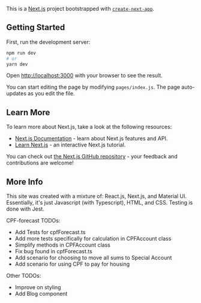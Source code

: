 This is a [Next.js](https://nextjs.org/) project bootstrapped with [`create-next-app`](https://github.com/zeit/next.js/tree/canary/packages/create-next-app).

## Getting Started

First, run the development server:

```bash
npm run dev
# or
yarn dev
```

Open [http://localhost:3000](http://localhost:3000) with your browser to see the result.

You can start editing the page by modifying `pages/index.js`. The page auto-updates as you edit the file.

## Learn More

To learn more about Next.js, take a look at the following resources:

- [Next.js Documentation](https://nextjs.org/docs) - learn about Next.js features and API.
- [Learn Next.js](https://nextjs.org/learn) - an interactive Next.js tutorial.

You can check out [the Next.js GitHub repository](https://github.com/zeit/next.js/) - your feedback and contributions are welcome!

## More Info

This site was created with a mixture of: React.js, Next.js, and Material UI.
Essentially, it's just Javascript (with Typescript), HTML, and CSS.
Testing is done with Jest.

CPF-forecast TODOs:

- Add Tests for cpfForecast.ts
- Add more tests specifically for calculation in CPFAccount class
- Simplify methods in CPFAccount class
- Fix bug found in cpfForecast.ts
- Add scenario for choosing to move all sums to Special Account
- Add scenario for using CPF to pay for housing

Other TODOs:

- Improve on styling
- Add Blog component

